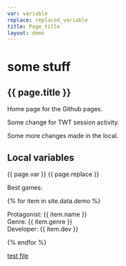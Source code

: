 ```yaml
---
var: variable
replace: replaced_variable
title: Page_title
layout: demo
---
```


# some stuff
## {{ page.title }}

Home page for the Github pages.

Some change for TWT session activity.

Some more changes made in the local.

## Local variables
{{ page.var }}
{{ page.replace }}

Best games:

{% for item in site.data.demo %}

Protagonist: {{ item.name }}\
Genre: {{ item.genre }}\
Developer: {{ item.dev }}

{% endfor %}		

[test file](docs-as-code/test/testfile2.md)